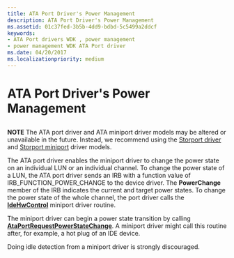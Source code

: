 ```yaml
---
title: ATA Port Driver's Power Management
description: ATA Port Driver's Power Management
ms.assetid: 01c37fed-3b5b-4dd9-bdbd-5c5499a2ddcf
keywords:
- ATA Port drivers WDK , power management
- power management WDK ATA Port driver
ms.date: 04/20/2017
ms.localizationpriority: medium
---
```


# ATA Port Driver's Power Management


## <span id="ddk_ata_port_drivers_power_management_kg"></span><span id="DDK_ATA_PORT_DRIVERS_POWER_MANAGEMENT_KG"></span>


**NOTE** The ATA port driver and ATA miniport driver models may be altered or unavailable in the future. Instead, we recommend using the [Storport driver](https://docs.microsoft.com/windows-hardware/drivers/storage/storport-driver) and [Storport miniport](https://docs.microsoft.com/windows-hardware/drivers/storage/storport-miniport-drivers) driver models.


The ATA port driver enables the miniport driver to change the power state on an individual LUN or an individual channel. To change the power state of a LUN, the ATA port driver sends an IRB with a function value of IRB\_FUNCTION\_POWER\_CHANGE to the device driver. The **PowerChange** member of the IRB indicates the current and target power states. To change the power state of the whole channel, the port driver calls the [**IdeHwControl**](https://docs.microsoft.com/windows-hardware/drivers/ddi/content/irb/nc-irb-ide_hw_control) miniport driver routine.

The miniport driver can begin a power state transition by calling [**AtaPortRequestPowerStateChange**](https://docs.microsoft.com/windows-hardware/drivers/ddi/content/irb/nf-irb-ataportrequestpowerstatechange). A miniport driver might call this routine after, for example, a hot plug of an IDE device.

Doing idle detection from a miniport driver is strongly discouraged.

 

 


